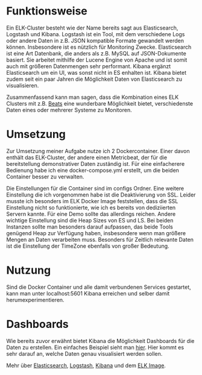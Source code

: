 # Funktionsweise
Ein ELK-Cluster besteht wie der Name bereits sagt aus Elasticsearch, Logstash und Kibana. Logstash ist ein Tool, mit dem verschiedene Logs oder andere Daten in z.B. JSON kompatible Formate gewandelt werden können. Insbesondere ist es nützlich für Monitoring Zwecke. Elasticsearch ist eine Art Datenbank, die anders als z.B. MySQL auf JSON-Dokumente basiert. Sie arbeitet mithilfe der Lucene Engine von Apache und ist somit auch mit größeren Datenmengen sehr performant. Kibana ergänzt Elasticsearch um ein UI, was sonst nicht in ES enhalten ist. Kibana bietet zudem seit ein paar Jahren die Möglichkeit Daten von Elasticsearch zu visualisieren. 

Zusammenfassend kann man sagen, dass die Kombination eines ELK Clusters mit z.B. [Beats](https://www.elastic.co/de/beats) eine wunderbare Möglichkeit bietet, verschiedenste Daten eines oder mehrerer Systeme zu Monitoren.

# Umsetzung
Zur Umsetzung meiner Aufgabe nutze ich 2 Dockercontainer. Einer davon enthält das ELK-Cluster, der andere einen Metricbeat, der für die bereitstellung demonstrativer Daten zuständig ist. Für eine einfacherere Bedienung habe ich eine docker-compose.yml erstellt, um die beiden Container besser zu verwalten.

Die Einstellungen für die Container sind im configs Ordner. Eine weitere Einstellung die ich vorgenommen habe ist die Deaktivierung von SSL. Leider musste ich besonders im ELK Docker Image feststellen, dass die SSL Einstellung nicht so funktionierte, wie ich es bereits von dediziierten Servern kannte. Für eine Demo sollte das allerdings reichen. Andere wichtige Einstellung sind die Heap Sizes von ES und LS. Bei beiden Instanzen sollte man besonders darauf aufpassen, das beide Tools genügend Heap zur Verfügung haben, insbesondere wenn man größere Mengen an Daten verarbeiten muss. Besonders für Zeitlich relevante Daten ist die Einstellung der TimeZone ebenfalls von großer Bedeutung.

# Nutzung
Sind die Docker Container und alle damit verbundenen Services gestartet, kann man unter localhost:5601 Kibana erreichen und selber damit herumexperimentieren.

# Dashboards
Wie bereits zuvor erwähnt bietet Kibana die Möglichkeit Dashboards für die Daten zu erstellen. Ein einfaches Beispiel sieht man [hier](https://www.elastic.co/guide/en/kibana/current/images/lens_logsDashboard_8.4.0.png). Hier kommt es sehr darauf an, welche Daten genau visualisiert werden sollen.

Mehr über [Elasticsearch](https://www.elastic.co/de/elasticsearch), [Logstash](https://www.elastic.co/de/logstash), [Kibana](https://www.elastic.co/de/kibana) und dem [ELK Image](https://elk-docker.readthedocs.io/).